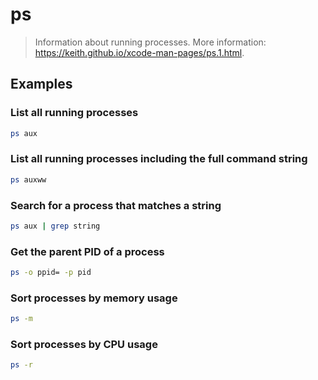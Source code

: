 # ps

> Information about running processes. More information: <https://keith.github.io/xcode-man-pages/ps.1.html>.

## Examples

### List all running processes

```bash
ps aux
```

### List all running processes including the full command string

```bash
ps auxww
```

### Search for a process that matches a string

```bash
ps aux | grep string
```

### Get the parent PID of a process

```bash
ps -o ppid= -p pid
```

### Sort processes by memory usage

```bash
ps -m
```

### Sort processes by CPU usage

```bash
ps -r
```
